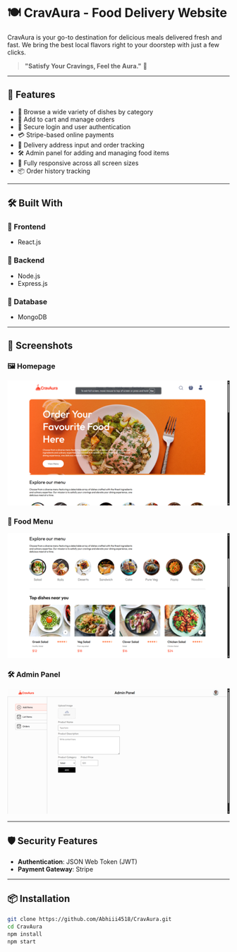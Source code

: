 # 🍽️ CravAura - Food Delivery Website

CravAura is your go-to destination for delicious meals delivered fresh and fast. We bring the best local flavors right to your doorstep with just a few clicks.

> **"Satisfy Your Cravings, Feel the Aura."** 🌟

---

## 🚀 Features

- 🍔 Browse a wide variety of dishes by category
- 🛒 Add to cart and manage orders
- 🔐 Secure login and user authentication
- 💳 Stripe-based online payments
- 📍 Delivery address input and order tracking
- 🛠️ Admin panel for adding and managing food items
- 📱 Fully responsive across all screen sizes
- 📦 Order history tracking

---

## 🛠️ Built With

### 🔧 Frontend
- React.js

### 🔧 Backend
- Node.js
- Express.js

### 🔧 Database
- MongoDB 

---

## 📸 Screenshots

### 🖼️ Homepage
![Homepage Screenshot](./screenshots/home.png)

### 🍔 Food Menu
![Food Menu Screenshot](./screenshots/menu.png)

### 🛠️ Admin Panel
![Cart Screenshot](./screenshots/admin-panel.png)

---

## 🛡️ Security Features
- **Authentication**: JSON Web Token (JWT)
- **Payment Gateway**: Stripe

---

## 📦 Installation

```bash
git clone https://github.com/Abhiii4518/CravAura.git
cd CravAura
npm install
npm start
